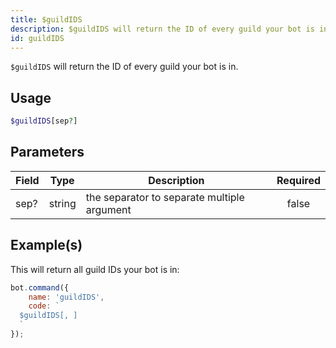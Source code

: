 ```yaml
---
title: $guildIDS
description: $guildIDS will return the ID of every guild your bot is in.
id: guildIDS
---
```


`$guildIDS` will return the ID of every guild your bot is in.

## Usage

```php
$guildIDS[sep?]
```

## Parameters

| Field | Type   | Description                                 | Required |
|-------|--------|---------------------------------------------|:--------:|
| sep?  | string | the separator to separate multiple argument |  false   |

## Example(s)

This will return all guild IDs your bot is in:

```javascript
bot.command({
    name: 'guildIDS',
    code: `
  $guildIDS[, ]
  `
});
```
